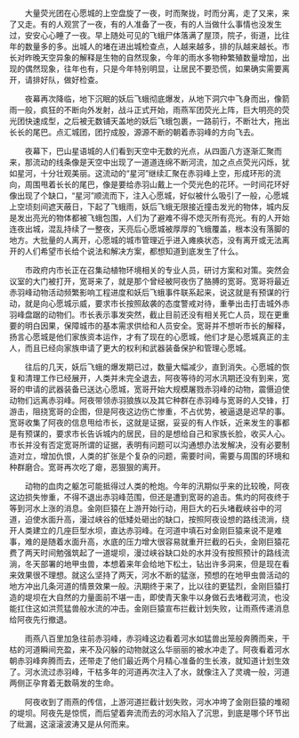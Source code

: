　　大量荧光团在心愿城的上空盘旋了一夜，时而聚拢，时而分离，走了又来，来了又走。有的人观赏了一夜，有的人准备了一夜，有的人当做什么事情也没发生过，安安心心睡了一夜。早上随处可见的飞蛾尸体落满了屋顶，院子，街道，比往年的数量多的多。出城人的堵在进出城检查点，人越来越多，排的队越来越长。市长对昨晚天空异象的解释是生物的自然现象，今年的雨水多物种繁殖数量增加，出现的偶然现象，往年也有，只是今年特别明显，让居民不要恐慌，如果确实需要离开，请排好队，做好检查。

　　夜幕再次降临，地下沉眠的妖后飞蛾彻底爆发，从地下洞穴中飞身而出，像箭雨一般，疯狂的不断向外发射，战斗正式开始，雨燕军团荧光上阵，巨大明亮的荧光团快速成型，之后被无数铺天盖地的妖后飞蛾包裹，一路前行，不断壮大，拖出长长的尾巴。点汇城团，团拧成股，源源不断的朝着赤羽峰的方向飞去。

　　夜幕下，巴山星语城的人们看到天空中无数的光点，从四面八方逐渐汇聚而来，那流动的线条像是天空中出现了一道道连绵不断河流，加之点点荧光闪烁，犹如星河，十分壮观美丽。这流动的“星河”继续汇聚在赤羽峰上空，形成环形的流向，周围甩着长长的尾巴，像是要给赤羽山戴上一个荧光色的花环。一时间花环好像出现了个缺口，“星河”顺流而下，注入心愿城，好似被什么吸引了一般，心愿城上空顷刻间遮天蔽日，下起了飞蛾雨，妖后飞蛾无限接近撞击发光的物体，城内反是发出亮光的物体都被飞蛾包围，人们为了避难不得不熄灭所有亮光。有的人开始连夜出城，混乱持续了一整夜，天亮后心愿城被厚厚的飞蛾覆盖，根本没有落脚的地方。大批量的人离开，心愿城的城市管理近乎进入瘫痪状态，没有离开或无法离开的人们希望市长给个说法和解决方案，都想知道到底发生了什么。

　　市政府内市长正在召集动植物环境相关的专业人员，研讨方案和对策。突然会议室的大门被打开，宽哥来了，就是那个曾经被阿夜伤了胳膊的宽哥。宽哥将最近赤羽峰动物活动频繁影响工程进度和妖后飞蛾事件联系起来，说这就是有预谋的行动，就是向心愿城示威，要求市长按照敌袭的态度警戒对待，重拳出击打击城外赤羽峰盘踞的动物们。市长表示事发突然，截止目前还没有相关死亡人员，现在更重要的明白因果，保障城市的基本需求供给和人员安全。宽哥并不想听市长的解释，扬言心愿城是他们家族资本运作，才有了现在的心愿城，他们才是心愿城真正的主人，而且已经向家族申请了更大的权利和武器装备保护和管理心愿城。

　　往后的几天，妖后飞蛾的爆发期已过，数量大幅减少，直到消失。心愿城的恢复和清理工作已经展开，人类并未完全退去，阿夜等待的河水汛期还没有到来，宽哥的申请的武器装备已送达心愿城，宽哥开始大规模屠戮赤羽峰的动物，震慑迫使动物们远离赤羽峰。阿夜带领赤羽狼族以及其它种群在赤羽峰与宽哥的人交锋，打游击，阻挠宽哥的企图，但是阿夜这边伤亡惨重，不占优势，被逼退是迟早的事。宽哥收集了阿夜的信息甩给市长，这就是证据，妥妥的有人作妖，近来发生的事都是有预谋的，要求市长告诉城内的居民，目的是想给自己和家族长脸，收买人心。市长并没有否定宽哥所谓的证据，表明有问题可以沟通想办法发解决，没有必要制造对立，增加仇恨，人类的扩张是个复杂的问题，需要时间，需要与周围的环境和种群磨合。宽哥再次吃了瘪，恶狠狠的离开。

　　动物的血肉之躯怎可能抵得过人类的枪炮。今年的汛期似乎来的比较晚，阿夜这边损失惨重，不得不退出赤羽峰范围，但还是遭到宽哥的追击。焦灼的阿夜终于等到河水上涨的消息。金刚巨猿在上游开始行动，用巨大的石头堵截峡谷中的河道，迫使水面升高，漫过峡谷的低矮处砸出的缺口，按照阿夜设想的路线流淌，绕开人类建立的几座巨型水坝，直达赤羽峰。在河道中填石对金刚巨猿来说不是难事，难的是随着水面升高，水底的压力增大很容易就重开拦截的石头，金刚巨猿花费了两天时间勉强筑起了一道堤坝，漫过峡谷缺口处的水并没有按照预计的路线流淌，冬天部署的地甲虫兽，本想着来年会给地下松土，钻出许多洞来，但是现在看来效果很不理想。就这么坚持了两天，河水不断的猛涨，预想的在地甲虫兽活动的地方冲出几条河道的情景效果一般。汛期终于来了，比以往的更猛烈，金刚巨猿打造的堤坝在大自然的力量面前不堪一击，即使青天象牛以身做石去堵截河流，也没能扛住这如洪荒猛兽般水流的冲击。金刚巨猿宣布拦截计划失败，让雨燕传递消息给阿夜先行撤退。

　　雨燕八百里加急往前赤羽峰，赤羽峰这边看着河水如猛兽出笼般奔腾而来，干枯的河道瞬间充盈，来不及闪躲的动物就这么华丽丽的被水冲走了。阿夜看着河水朝赤羽峰奔腾而去，还带走了他们最近两个月精心准备的生长液，就知道计划生效了。河水流过赤羽峰，干枯多年的河道再次注入了水，就像注入了灵魂一般，河道两侧正孕育着无数萌发的生命。

　　阿夜收到了雨燕的传信，上游河道拦截计划失败，河水冲垮了金刚巨猿的堆砌的堤坝。阿夜先是惊慌，而后望着奔流而去的河水陷入了沉思，到底是哪个环节出了纰漏，这滚滚波涛又是从何而来。
